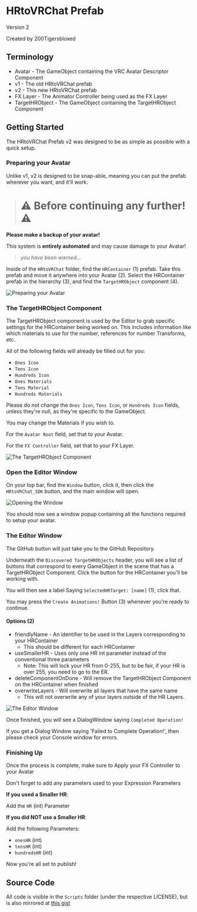 ﻿# HRtoVRChat Prefab
Version 2

Created by 200Tigersbloxed

## Terminology

+ Avatar - The GameObject containing the VRC Avatar Descriptor Component
+ v1 - The old HRtoVRChat prefab
+ v2 - This new HRtoVRChat prefab
+ FX Layer - The Animator Controller being used as the FX Layer
+ TargetHRObject - The GameObject containing the TargetHRObject Component

## Getting Started

The HRtoVRChat Prefab v2 was designed to be as simple as possible with a quick setup.

### Preparing your Avatar

Unlike v1, v2 is designed to be snap-able, meaning you can put the prefab wherever you want, and it'll work.

> # ⚠️ Before continuing any further! ⚠️

**Please make a backup of your avatar!**

This system is **entirely automated** and may cause damage to your Avatar!

> *you have been warned...*

Inside of the `HRtoVRChat` folder, find the `HRContainer` (1) prefab.
Take this prefab and move it anywhere into your Avatar (2).
Select the HRContainer prefab in the hierarchy (3), and find the `TargetHRObject` component (4).

![Preparing your Avatar](https://i.imgur.com/Y0SGDAH.png)

### The TargetHRObject Component

The TargetHRObject component is used by the Editor to grab specific settings for the HRContainer being worked on.
This includes information like which materials to use for the number, references for number Transforms, etc.

All of the following fields will already be filled out for you:
+ `Ones Icon`
+ `Tens Icon`
+ `Hundreds Icon`
+ `Ones Materials`
+ `Tens Material`
+ `Hundreds Materials`

Please do not change the `Ones Icon`, `Tens Icon`, or `Hundreds Icon` fields, unless they're null, as they're specific to the GameObject.

You may change the Materials if you wish to.

For the `Avatar Root` field, set that to your Avatar.

For the `FX Controller` field, set that to your FX Layer.

![The TargetHRObject Component](https://i.imgur.com/uqP5ax2.png)

### Open the Editor Window

On your top bar, find the `Window` button, click it, then click the `HRtoVRChat_SDK` button, and the main window will open.

![Opening the Window](https://i.imgur.com/1OCuAlD.png)

You should now see a window popup containing all the functions required to setup your avatar.

### The Editor Window

The GitHub button will just take you to the GitHub Repository.

Underneath the `Discovered TargetHRObjects` header, you will see a list of buttons that correspond to every GameObject in the scene that has a TargetHRObject Component.
Click the button for the HRContainer you'll be working with.

You will then see a label Saying `SelectedHRTarget: [name]` (1), click that.

You may press the `Create Animations!` Button (3) whenever you're ready to continue.

#### Options (2)

+ friendlyName - An identifier to be used in the Layers corresponding to your HRContainer
  + This should be different for each HRContainer
+ useSmallerHR - Uses only one HR int parameter instead of the conventional three parameters
  + Note: This will lock your HR from 0-255, but to be fair, if your HR is over 255, you need to go to the ER.
+ deleteComponentOnDone - Will remove the TargetHRObject Component on the HRContainer when finished
+ overwriteLayers - Will overwrite all layers that have the same name
  + This will not overwrite any of your layers outside of the HR Layers.

![The Editor Window](https://i.imgur.com/6DCNRfa.png)

Once finished, you will see a DialogWindow saying `Completed Operation!`

If you get a Dialog Window saying 'Failed to Complete Operation!', then please check your Console window for errors.

### Finishing Up

Once the process is complete, make sure to Apply your FX Controller to your Avatar

Don't forget to add any parameters used to your Expression Parameters

**If you used a Smaller HR**:

Add the `HR` (int) Parameter

**If you did NOT use a Smaller HR**:

Add the following Parameters:
+ `onesHR` (int)
+ `tensHR` (int)
+ `hundredsHR` (int)

Now you're all set to publish!

## Source Code

All code is visible in the `Scripts` folder (under the respective LICENSE), but
is also mirrored at 
[this gist](https://gist.github.com/200Tigersbloxed/6c5798cb959b8073deaf5d6a3c17454f)